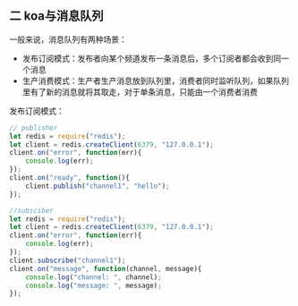 ## 二 koa与消息队列

一般来说，消息队列有两种场景：
- 发布订阅模式：发布者向某个频道发布一条消息后，多个订阅者都会收到同一个消息
- 生产消费模式：生产者生产消息放到队列里，消费者同时监听队列，如果队列里有了新的消息就将其取走，对于单条消息，只能由一个消费者消费

发布订阅模式：
```js
// publisher
let redis = require("redis");
let client = redis.createClient(6379, "127.0.0.1");
client.on("error", function(err){
    console.log(err);
});
client.on("ready", function(){
    client.publish("channel1", "hello");
});

//subsciber
let redis = require("redis");
let client = redis.createClient(6379, "127.0.0.1");
client.on("error", function(err){
    console.log(err);
});
client.subscribe("channel1");
client.on("message", function(channel, message){
    console.log("channel: ", channel);
    console.log("message: ", message);
});
```